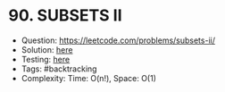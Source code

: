 # 90. SUBSETS II

* Question: https://leetcode.com/problems/subsets-ii/ 
* Solution: [here](Solution.java) 
* Testing: [here](SolutionTest.java) 
* Tags: #backtracking
* Complexity: Time: O(n!), Space: O(1)

